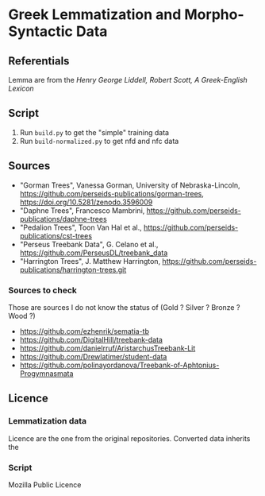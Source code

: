 # Greek Lemmatization and Morpho-Syntactic Data

## Referentials

Lemma are from the *Henry George Liddell, Robert Scott, A Greek-English Lexicon*

## Script

1. Run `build.py` to get the "simple" training data
2. Run `build-normalized.py` to get nfd and nfc data

## Sources

- "Gorman Trees", Vanessa Gorman, University of Nebraska-Lincoln, https://github.com/perseids-publications/gorman-trees, https://doi.org/10.5281/zenodo.3596009
- "Daphne Trees", Francesco Mambrini, https://github.com/perseids-publications/daphne-trees
- "Pedalion Trees", Toon Van Hal et al., https://github.com/perseids-publications/cst-trees
- "Perseus Treebank Data", G. Celano et al., https://github.com/PerseusDL/treebank_data
- "Harrington Trees", J. Matthew Harrington, https://github.com/perseids-publications/harrington-trees.git

### Sources to check

Those are sources I do not know the status of (Gold ? Silver ? Bronze ? Wood ?)

- https://github.com/ezhenrik/sematia-tb
- https://github.com/DigitalHill/treebank-data
- https://github.com/danielrruf/AristarchusTreebank-Lit
- https://github.com/Drewlatimer/student-data
- https://github.com/polinayordanova/Treebank-of-Aphtonius-Progymnasmata

## Licence

### Lemmatization data

Licence are the one from the original repositories. Converted data inherits the

### Script

Mozilla Public Licence